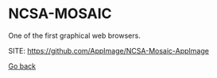 # NCSA-MOSAIC
 
 One of the first graphical web browsers.
 
 SITE: https://github.com/AppImage/NCSA-Mosaic-AppImage

 [Go back](https://portable-linux-apps.github.io/apps.html)
